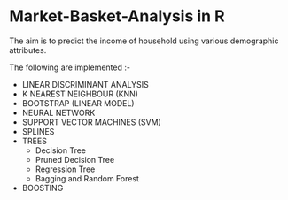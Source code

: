 # Market-Basket-Analysis in R

The aim is to predict the income of household using various demographic attributes.

The following are implemented :-

- LINEAR DISCRIMINANT ANALYSIS
- K NEAREST NEIGHBOUR (KNN)
- BOOTSTRAP (LINEAR MODEL)
- NEURAL NETWORK
- SUPPORT VECTOR MACHINES (SVM)
- SPLINES
- TREES
   - Decision Tree  
   - Pruned Decision Tree 
   - Regression Tree 
   - Bagging and Random Forest
- BOOSTING


